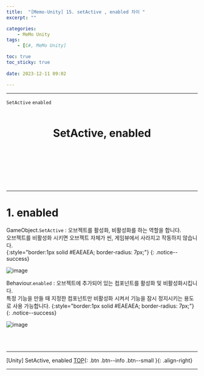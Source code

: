 ```yaml
---
title:  "[Memo-Unity] 15. setActive , enabled 차이 "
excerpt: ""

categories:
    - MeMo Unity
tags:
    - [C#, MeMo Unity]

toc: true
toc_sticky: true
 
date: 2023-12-11 09:02

---
```

- - -

`SetActive`  `enabled`
<BR><BR>

<center><H1>  SetActive, enabled  </H1></center>

<br><br><br><br><br><br>
- - - 

# 1. enabled

GameObject.`SetActive` : 오브젝트를 활성화, 비활성화를 하는 역할을 합니다.  
오브젝트를 비활성화 시키면 오브젝트 자체가 씬, 게임뷰에서 사라지고 작동하지 않습니다.  
{:style="border:1px solid #EAEAEA; border-radius: 7px;"}
{: .notice--success}

![image](https://github.com/levell1/levell1.github.io/assets/96651722/5dac7cc9-57a5-41e9-8785-2171c5c3c425)

Behaviour.`enabled` : 오브젝트에 추가되어 있는 컴포넌트를 활성화 및 비활성화시킵니다.  
특정 기능을 만들 때 지정한 컴포넌트만 비활성화 시켜서 기능을 잠시 정지시키는 용도로 사용 가능합니다.
{:style="border:1px solid #EAEAEA; border-radius: 7px;"}
{: .notice--success}

![image](https://github.com/levell1/levell1.github.io/assets/96651722/fb9e4c38-fe8f-4ddf-bff7-042e1c877c94)

<br><br>
- - - 

[Unity] SetActive, enabled
[TOP](#){: .btn .btn--info .btn--small }{: .align-right}
<br>
- - -
